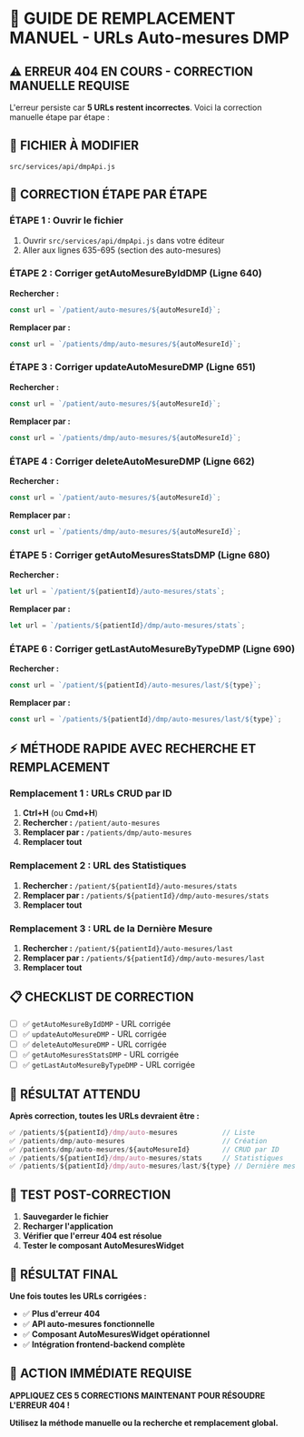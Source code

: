 # 🔧 GUIDE DE REMPLACEMENT MANUEL - URLs Auto-mesures DMP

## ⚠️ ERREUR 404 EN COURS - CORRECTION MANUELLE REQUISE

L'erreur persiste car **5 URLs restent incorrectes**. Voici la correction manuelle étape par étape :

## 📁 **FICHIER À MODIFIER**
```
src/services/api/dmpApi.js
```

## 🔧 **CORRECTION ÉTAPE PAR ÉTAPE**

### **ÉTAPE 1 : Ouvrir le fichier**
1. Ouvrir `src/services/api/dmpApi.js` dans votre éditeur
2. Aller aux lignes 635-695 (section des auto-mesures)

### **ÉTAPE 2 : Corriger getAutoMesureByIdDMP (Ligne 640)**
**Rechercher :**
```javascript
const url = `/patient/auto-mesures/${autoMesureId}`;
```
**Remplacer par :**
```javascript
const url = `/patients/dmp/auto-mesures/${autoMesureId}`;
```

### **ÉTAPE 3 : Corriger updateAutoMesureDMP (Ligne 651)**
**Rechercher :**
```javascript
const url = `/patient/auto-mesures/${autoMesureId}`;
```
**Remplacer par :**
```javascript
const url = `/patients/dmp/auto-mesures/${autoMesureId}`;
```

### **ÉTAPE 4 : Corriger deleteAutoMesureDMP (Ligne 662)**
**Rechercher :**
```javascript
const url = `/patient/auto-mesures/${autoMesureId}`;
```
**Remplacer par :**
```javascript
const url = `/patients/dmp/auto-mesures/${autoMesureId}`;
```

### **ÉTAPE 5 : Corriger getAutoMesuresStatsDMP (Ligne 680)**
**Rechercher :**
```javascript
let url = `/patient/${patientId}/auto-mesures/stats`;
```
**Remplacer par :**
```javascript
let url = `/patients/${patientId}/dmp/auto-mesures/stats`;
```

### **ÉTAPE 6 : Corriger getLastAutoMesureByTypeDMP (Ligne 690)**
**Rechercher :**
```javascript
const url = `/patient/${patientId}/auto-mesures/last/${type}`;
```
**Remplacer par :**
```javascript
const url = `/patients/${patientId}/dmp/auto-mesures/last/${type}`;
```

## ⚡ **MÉTHODE RAPIDE AVEC RECHERCHE ET REMPLACEMENT**

### **Remplacement 1 : URLs CRUD par ID**
1. **Ctrl+H** (ou **Cmd+H**)
2. **Rechercher :** `/patient/auto-mesures`
3. **Remplacer par :** `/patients/dmp/auto-mesures`
4. **Remplacer tout**

### **Remplacement 2 : URL des Statistiques**
1. **Rechercher :** `/patient/${patientId}/auto-mesures/stats`
2. **Remplacer par :** `/patients/${patientId}/dmp/auto-mesures/stats`
3. **Remplacer tout**

### **Remplacement 3 : URL de la Dernière Mesure**
1. **Rechercher :** `/patient/${patientId}/auto-mesures/last`
2. **Remplacer par :** `/patients/${patientId}/dmp/auto-mesures/last`
3. **Remplacer tout**

## 📋 **CHECKLIST DE CORRECTION**

- [ ] ✅ `getAutoMesureByIdDMP` - URL corrigée
- [ ] ✅ `updateAutoMesureDMP` - URL corrigée
- [ ] ✅ `deleteAutoMesureDMP` - URL corrigée
- [ ] ✅ `getAutoMesuresStatsDMP` - URL corrigée
- [ ] ✅ `getLastAutoMesureByTypeDMP` - URL corrigée

## 🎯 **RÉSULTAT ATTENDU**

**Après correction, toutes les URLs devraient être :**
```javascript
✅ /patients/${patientId}/dmp/auto-mesures           // Liste
✅ /patients/dmp/auto-mesures                        // Création
✅ /patients/dmp/auto-mesures/${autoMesureId}        // CRUD par ID
✅ /patients/${patientId}/dmp/auto-mesures/stats     // Statistiques
✅ /patients/${patientId}/dmp/auto-mesures/last/${type} // Dernière mesure
```

## 🧪 **TEST POST-CORRECTION**

1. **Sauvegarder le fichier**
2. **Recharger l'application**
3. **Vérifier que l'erreur 404 est résolue**
4. **Tester le composant AutoMesuresWidget**

## 🎉 **RÉSULTAT FINAL**

**Une fois toutes les URLs corrigées :**
- ✅ **Plus d'erreur 404**
- ✅ **API auto-mesures fonctionnelle**
- ✅ **Composant AutoMesuresWidget opérationnel**
- ✅ **Intégration frontend-backend complète**

## 🚀 **ACTION IMMÉDIATE REQUISE**

**APPLIQUEZ CES 5 CORRECTIONS MAINTENANT POUR RÉSOUDRE L'ERREUR 404 !**

**Utilisez la méthode manuelle ou la recherche et remplacement global.**
